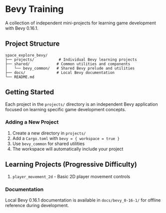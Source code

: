 # Bevy Training

A collection of independent mini-projects for learning game development with Bevy 0.16.1.

## Project Structure

```
space_explore_bevy/
├── projects/           # Individual Bevy learning projects
├── shared/            # Common utilities and components
│   └── bevy_common/   # Shared Bevy prelude and utilities
├── docs/              # Local Bevy documentation
└── README.md
```

## Getting Started

Each project in the `projects/` directory is an independent Bevy application focused on learning specific game development concepts.

### Adding a New Project

1. Create a new directory in `projects/`
2. Add a `Cargo.toml` with `bevy = { workspace = true }`
3. Use `bevy_common` for shared utilities
4. The workspace will automatically include your project

## Learning Projects (Progressive Difficulty)

1. `player_movement_2d` - Basic 2D player movement controls

### Documentation

Local Bevy 0.16.1 documentation is available in `docs/bevy_0-16-1/` for offline reference during development.
